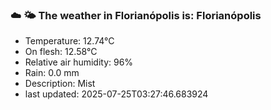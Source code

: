 ### ☁️ 🌤️  The weather in Florianópolis is: Florianópolis

- Temperature: 12.74°C
- On flesh: 12.58°C
- Relative air humidity: 96%
- Rain: 0.0 mm
- Description: Mist
- last updated: 2025-07-25T03:27:46.683924
